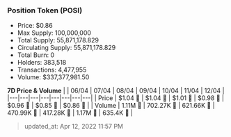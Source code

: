 
  ### Position Token (POSI)
  - Price: $0.86
  - Max Supply: 100,000,000
  - Total Supply: 55,871,178.829
  - Circulating Supply: 55,871,178.829
  - Total Burn: 0
  - Holders: 383,518
  - Transactions: 4,477,955
  - Volume: $337,377,981.50

  **7D Price & Volume**
  | | 06&#x2F;04 | 07&#x2F;04 | 08&#x2F;04 | 09&#x2F;04 | 10&#x2F;04 | 11&#x2F;04 | 12&#x2F;04 |
  |---|---|---|---|---|---|---|---|
  | Price | $1.04 🔻 | $1.04 🔻 | $1.01 🔻 | $0.98 🔻 | $0.96 🔻 | $0.85 🔻 | $0.86 🚀 |
  | Volume | 1.11M 🚀 | 702.27K 🔻 | 621.66K 🔻 | 470.99K 🔻 | 417.28K 🔻 | 1.17M 🚀 | 635.4K 🔻 |

  > updated_at: Apr 12, 2022 11:57 PM
